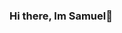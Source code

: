 ### Hi there, Im Samuel👋
<!--
I'm a software engineer specializing in full-stack blockchain (dApps) development. I mostly work with Solidity, TypeScript, and React/Next.js.
-->
<!--
Here are some of my favorite personal and open source projects:
- **auto-commit**: A Rust CLI that automatically writes commit messages for you.
- **yt-whisper**: Automatically generates subtitles for YouTube videos using OpenAI's Whisper.
- **plz-cli**: A Copilot for your terminal.
- **armchair**: A Next.js starter kit for full-stack web3 apps.
-->
<!--
Feel free to reach out to me on X [@samueldans0](https://twitter.com/samueldans0) or email me at [me.samueldanso@gmail.com](mailto:me.samueldanso@gmail.com).
-->
